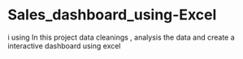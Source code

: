 # Sales_dashboard_using-Excel
 i using In this project data cleanings , analysis the data and create a interactive dashboard using excel 
